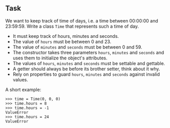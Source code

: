 ## Task

We want to keep track of time of days, i.e. a time between 00:00:00 and 23:59:59.
Write a class `Time` that represents such a time of day.

* It must keep track of hours, minutes and seconds.
* The value of `hours` must be between 0 and 23.
* The value of `minutes` and `seconds` must be between 0 and 59.
* The constructor takes three parameters `hours`, `minutes` and `seconds` and uses them to initialize the object's attributes.
* The values of `hours`, `minutes` and `seconds` must be settable and gettable.
* A getter should always be before its brother setter, think about it why.
* Rely on properties to guard `hours`, `minutes` and `seconds` against invalid values.

A short example:

```text
>>> time = Time(0, 0, 0)
>>> time.hours = 8
>>> time.hours = -1
ValueError
>>> time.hours = 24
ValueError
```
